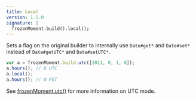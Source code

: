 ```yaml
---
title: Local
version: 1.5.0
signature: |
  frozenMoment.build().local();
---
```



Sets a flag on the original builder to internally use `Date#get*` and `Date#set*` instead of `Date#getUTC*` and `Date#setUTC*`.

```javascript
var a = frozenMoment.build.utc([2011, 0, 1, 8]);
a.hours(); // 8 UTC
a.local();
a.hours(); // 0 PST
```

See [frozenMoment.utc()](#/parsing/utc/) for more information on UTC mode.
